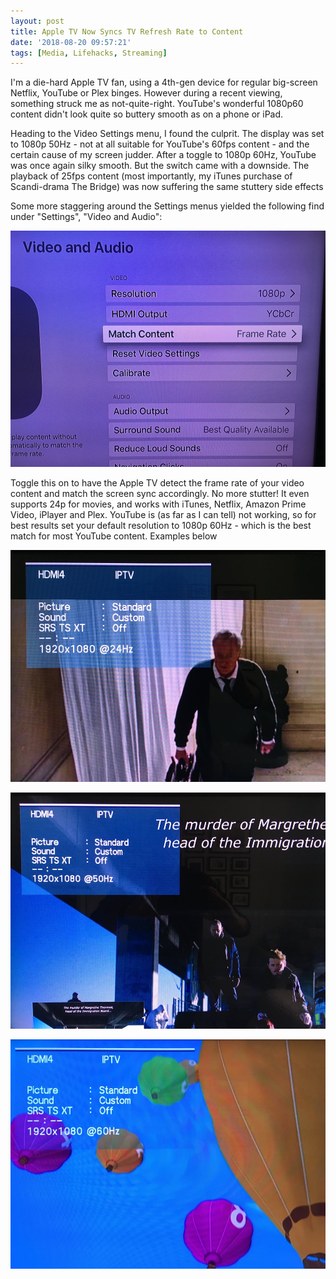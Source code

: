 ```yaml
---
layout: post
title: Apple TV Now Syncs TV Refresh Rate to Content
date: '2018-08-20 09:57:21'
tags: [Media, Lifehacks, Streaming]
---
```


I'm a die-hard Apple TV fan, using a 4th-gen device for regular big-screen Netflix, YouTube or Plex binges. However during a recent viewing, something struck me as not-quite-right. YouTube's wonderful 1080p60 content didn't look quite so buttery smooth as on a phone or iPad.

Heading to the Video Settings menu, I found the culprit. The display was set to 1080p 50Hz - not at all suitable for YouTube's 60fps content - and the certain cause of my screen judder. After a toggle to 1080p 60Hz, YouTube was once again silky smooth. But the switch came with a downside. The playback of 25fps content (most importantly, my iTunes purchase of Scandi-drama The Bridge) was now suffering the same stuttery side effects

Some more staggering around the Settings menus yielded the following find under "Settings", "Video and Audio":

![](/img/posts/apple-tv-match-content.jpeg)

Toggle this on to have the Apple TV detect the frame rate of your video content and match the screen sync accordingly. No more stutter! It even supports 24p for movies, and works with iTunes, Netflix, Amazon Prime Video, iPlayer and Plex. YouTube is (as far as I can tell) not working, so for best results set your default resolution to 1080p 60Hz - which is the best match for most YouTube content. Examples below

![](/img/posts/apple-tv-24hz-content.jpeg)

![](/img/posts/apple-tv-50hz-content.jpeg)

![](/img/posts/apple-tv-60hz-content.jpeg)
